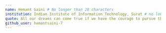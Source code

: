 ```yaml
---
name: Hemant Saini # No longer than 28 characters
institution: Indian Institute of Information Technology, Surat # no longer than 58 characters
quote: All our dreams can come true if we have the courage to pursue them. # no longer than 100 characters, avoid using quotes(") to guarantee the format remains the same.
github_user: hemantsaini-7
---
```

